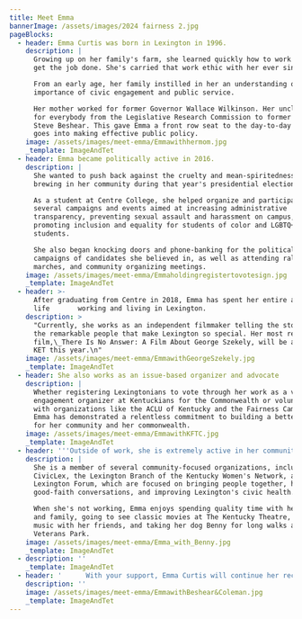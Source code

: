 ```yaml
---
title: Meet Emma
bannerImage: /assets/images/2024 fairness 2.jpg
pageBlocks:
  - header: Emma Curtis was born in Lexington in 1996.
    description: |
      Growing up on her family's farm, she learned quickly how to work hard and
      get the job done. She's carried that work ethic with her ever since.

      From an early age, her family instilled in her an understanding of the
      importance of civic engagement and public service.

      Her mother worked for former Governor Wallace Wilkinson. Her uncle worked
      for everybody from the Legislative Research Commission to former Governor
      Steve Beshear. This gave Emma a front row seat to the day-to-day work that
      goes into making effective public policy.
    image: /assets/images/meet-emma/Emmawithhermom.jpg
    _template: ImageAndTet
  - header: Emma became politically active in 2016.
    description: |
      She wanted to push back against the cruelty and mean-spiritedness she saw
      brewing in her community during that year's presidential election.

      As a student at Centre College, she helped organize and participated in
      several campaigns and events aimed at increasing administrative
      transparency, preventing sexual assault and harassment on campus, and
      promoting inclusion and equality for students of color and LGBTQ+
      students.

      She also began knocking doors and phone-banking for the political
      campaigns of candidates she believed in, as well as attending rallies,
      marches, and community organizing meetings.
    image: /assets/images/meet-emma/Emmaholdingregistertovotesign.jpg
    _template: ImageAndTet
  - header: >-
      After graduating from Centre in 2018, Emma has spent her entire adult
      life       working and living in Lexington.
    description: >
      "Currently, she works as an independent filmmaker telling the stories of
      the remarkable people that make Lexington so special. Her most recent
      film,\_There Is No Answer: A Film About George Szekely, will be airing on
      KET this year.\n"
    image: /assets/images/meet-emma/EmmawithGeorgeSzekely.jpg
    _template: ImageAndTet
  - header: She also works as an issue-based organizer and advocate
    description: |
      Whether registering Lexingtonians to vote through her work as a voter
      engagement organizer at Kentuckians for the Commonwealth or volunteering
      with organizations like the ACLU of Kentucky and the Fairness Campaign,
      Emma has demonstrated a relentless commitment to building a better future
      for her community and her commonwealth.
    image: /assets/images/meet-emma/EmmawithKFTC.jpg
    _template: ImageAndTet
  - header: '''Outside of work, she is extremely active in her community.'''
    description: |
      She is a member of several community-focused organizations, including
      CivicLex, the Lexington Branch of the Kentucky Women's Network, and the
      Lexington Forum, which are focused on bringing people together, having
      good-faith conversations, and improving Lexington's civic health.

      When she's not working, Emma enjoys spending quality time with her partner
      and family, going to see classic movies at The Kentucky Theatre, playing
      music with her friends, and taking her dog Benny for long walks at
      Veterans Park.
    image: /assets/images/meet-emma/Emma_with_Benny.jpg
    _template: ImageAndTet
  - description: ''
    _template: ImageAndTet
  - header: '      With your support, Emma Curtis will continue her record of choosing people       over politics, community over division, and tangible good over empty       gestures as the next Councilmember for District 4.'
    description: ''
    image: /assets/images/meet-emma/EmmawithBeshear&Coleman.jpg
    _template: ImageAndTet
---
```



